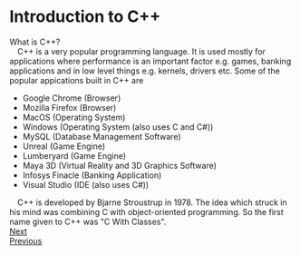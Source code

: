 # Introduction to C++

What is C++?  
&emsp;C++ is a very popular programming language. It is used mostly for applications where performance is an important factor e.g. games, banking applications and in low level things e.g. kernels, drivers etc. Some of the popular appications built in C++ are
* Google Chrome (Browser)
* Mozilla Firefox (Browser)
* MacOS (Operating System)
* Windows (Operating System (also uses C and C#))
* MySQL (Database Management Software)
* Unreal (Game Engine)
* Lumberyard (Game Engine)
* Maya 3D (Virtual Reality and 3D Graphics Software)
* Infosys Finacle (Banking Application)
* Visual Studio (IDE (also uses C#))  

&emsp;C++ is developed by Bjarne Stroustrup in 1978. The idea which struck in his mind was combining C with object-oriented programming. So the first name given to C++ was "C With Classes".  
[Next](setup)  
[Previous](index)
